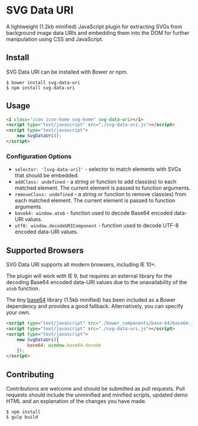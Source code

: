 # SVG Data URI

A lightweight (1.2kb minified) JavaScript plugin for extracting SVGs from background image data URIs and embedding them into the DOM for further manipulation using CSS and JavaScript.

## Install
SVG Data URI can be installed with Bower or npm.
```
$ bower install svg-data-uri
$ npm install svg-data-uri
```

## Usage
```html
<i class="icon icon-home svg-home" svg-data-uri></i>
<script type="text/javascript" src="./svg-data-uri.js"></script>
<script type="text/javascript">
    new SvgDataUri();
</script>
```

### Configuration Options
  - `selector: '[svg-data-uri]'` - selector to match elements with SVGs that should be embedded.
  - `addClass: undefined` - a string or function to add class(es) to each matched element. The current element is passed to function arguments.
  - `removeClass: undefined` - a string or function to remove class(es) from each matched element. The current element is passed to function arguments.
  - `base64: window.atob` - function used to decode Base64 encoded data-URI values.
  - `utf8: window.decodeURIComponent` - function used to decode UTF-8 encoded data-URI values.

## Supported Browsers
SVG Data URI supports all modern browsers, including IE 10+.

The plugin will work with IE 9, but requires an external library for the decoding Base64 encoded data-URI values due to the unavailability of the `atob` function.

The tiny [base64](https://github.com/mathiasbynens/base64) library (1.5kb minified) has been included as a Bower dependency and provides a good fallback. Alternatively, you can specify your own.

```html
<script type="text/javascript" src="./bower_components/base-64/base64.js"></script>
<script type="text/javascript" src="./svg-data-uri.js"></script>
<script type="text/javascript">
    new SvgDataUri({
        base64: window.base64.decode
    });
</script>
```

## Contributing
Contributions are welcome and should be submitted as pull requests. Pull requests should include the unminified and minified scripts, updated demo HTML and an explanation of the changes you have made.

```
$ npm install
$ gulp build
```
